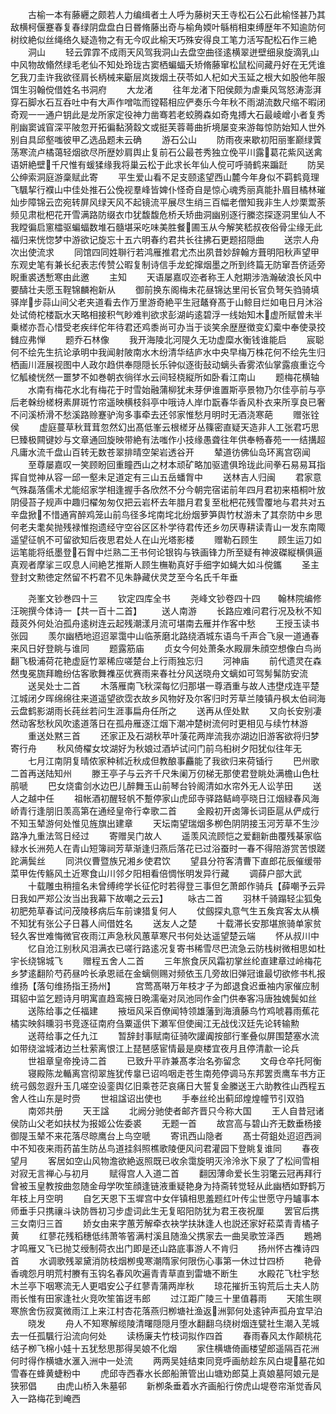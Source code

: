 <!-- { "loadSidebar": true } -->
　　古榆一本有藤纒之颇若人力编缉者土人呼为藤树天王寺松石公石此榆怪甚乃其敌横柯偃蹇春复春绿阴盘盘白日昬脩藤出奇与榆角媆叶緐梢相束缚歴年不知逾防何树纹絶似丝绳络久疑造物之有无今叹此榆天巧殊安得良工笔力活写配松石作三絶
　　洞山
　　轻云霏霏不成雨天风驾我洞山去盘空曲径逺横翠迸壁细泉旋滴乳山中风物故翛然绿毛老仙不知处玲珑古窦栖蝙蝠夭矫脩藤窜松鼠松间藏丹好在无凭谁乞我刀圭许我欲径肩长柄械来斸层岚拨烟土茯苓如人杞如犬玉延之根大如股他年服饵生羽翰傥借姓名书洞府
　　大龙渚
　　往年龙渚下阳侯颇为虐乗风驾怒涛澎湃穿石脚水石互呑吐中有大声作噌吰而镗鞳相应俨奏乐今年秋不雨湖流数尺缩不暇闭奇观一一通户钥此是龙所家定役神力凿骞若老蛟腾森如奇鬼搏大石最崚嶒小者复秀削幽窦诚窅深平陂忽开拓徧黏漪縠文或挺芙蓉蕚曲折境屡变来游每惊防始知人世外别自具邱壑嗤彼甲乙选品题未云确
　　游石公山
　　防雨夜来歇初阳丽峯巅绿薲荡寒流卢橘蔼轻烟欲尽所歴妙肩舆止复前石公最苍秀独立俛平川露葛花紫风送禽语妍絶壁千尺惟有蝯猱缘我将巢云松于此求长年仙人傥可呼骑鹤来蹁跹
　　防吴公绅索洞庭游稾赋此寄
　　平生爱山看不足支颐逺望西山麓今年身似不羁鹤竟理飞颿挈行襥山中佳处推石公俛视羣峰皆婢仆怪奇自是惊心魂秀丽真能扑眉目橘林璀灿步障锦云峦宛转屏风绿天风不起镜流平展尽生绡三百幅老僧知我非生人炒栗鬻荼频见肃枇杷花开雪满路防缀衣巾犹馥馥危桥夭矫曲洞幽别逐行縢恣探逐洞里仙人不我瞠徧启窻櫺驱蝙蝠数堆石髓堪采吃味美胜餐圃玉从今解笑嵇叔夜俗骨尘缘无此福归来恍惚梦中游欲记旋忘十五六明春约君共长往拂石更题招隠曲
　　送宗人舟次出使流求
　　同馆四同姓聨行若鸿雁推君尤杰出夙昔妙辞翰方葺明阳秋声望甲东观史笔有兼长纪表志传赞公暇复制诗信手龙蛇撺烟墨之所到终篇无防窜吾侪适旁睨重裘透慙寒由此邀
　　主知
　　天语屡嘉叹迩者称王人尅期涉浩瀚破浪长风中要醻壮夫愿玉鞓锦麟袍新从
　　御前换东阁梅未花昼锦达里闬长官负弩矢驺骑填驿岸步蒜山间父老夹道看去作万里游奇絶平生冠鼇脊髙于山鲸目烂如电日月沐浴处试倚柁楼翫水天略相接积气眇难判欲求彭湖屿逺碧浮一线始知木虚所赋曽未半乗槎亦吾心惜受老疾绊佗年待君还鸡黍尚可办当于谈笑余歴歴徴变幻槖中奉使录挍雠应弗惮
　　题乔石林像
　　我开海陵北河隄久无功虚糜水衡钱谁能启
　　宸聪何不绘先生抗论承明中我闻射陂南水木纷清华结庐水中央早梅万株花何不绘先生归栖画川涯展视图中人政尔趋供奉隠隠长乐钟似逐街鼔动螭头香雾浓仙掌露痕重讫今忆觚棱恍然一噩梦不如巻朝衣徜徉水云间轻桡縦所如卧看江南山
　　题梅花横轴
　　水南有梅花水北有梅花于时雪始融蒲柳犹未芽伊谁置斯亭景物乃尔佳亭前与亭后老榦纷槎枒素屏斑竹帘遥映横枝斜亭中哦诗人岸巾翫春华香风朴衣来所享良已奢不问溪桥滑不愁溪路赊蹇驴洵多事牵去还邻家惟愁月明时无酒浇寒葩
　　赠张铨侯
　　虚庭蔓草秋茸茸忽然幻出髙低峯云根槎牙丛篠密直疑天造非人工张君巧思巳臻极闗键妙与文章通回旋映带絶有法嗤作小技缘愚聋往年供奉畅春苑一一结搆超凡庸水流千盘山百转无数苍翠排晴空架岩透谷开
　　辇道彷佛仙岛环离宫窃闻
　　至尊屡嘉叹一笑顾盼回重瞳西山之材本顽矿略加驱遣俱玲珑此间拳石易易耳指挥自觉神从容一邱一壑未足道定有三山五岳蟠胷中
　　送林吉人归闽
　　君家意气殊磊落儒术尤能绍家学相逢握手各欣然不分今朝完宿诺前年四月君初来梧桐叶放阴侵苔子规声中趣归櫂匆匆仅把云岩杯去年腊月君复至枇杷花残雪覆地与君共对五辛盘掀不惜通宵醉鸡笼山前鸟径多垞南垞北纷烟萝笋舆竹杖游未了其奈防中乡思何老夫耄矣抛残禄惟抱遗经守空谷区区朴学待君传还乡勿厌専耕读青山一发东南陬遥望征帆不可留欲知后夜思君处人在山光塔影楼
　　赠勒石顾生
　　顾生运刀如运笔能将纸墨登石胷中烂熟二王书何论银钩与铁画锋力所至疑有神波磔縦横俱逼真观者摩挲三叹息人间絶艺推斯人顾生橅勒真好手细字如蝇大如斗傥鑴
　　圣主登封文勲徳定然留不朽君不见朱静藏伏灵芝至今名氏千年垂










　　尧峯文钞巻四十三
　　钦定四库全书
　　尧峰文钞卷四十四　　翰林院编修汪琬撰今体诗一【共一百十二首】
　　送人南游
　　长路应难问君行况及秋不知葭菼外何处泊孤舟逺树连云起残潮漾月流可堪南去雁并作客中愁
　　王授玉读书张园
　　羡尔幽栖地迢迢翠霭中山临荼磨北路绕酒城东语鸟千声合飞泉一道通春来风日好登眺与谁同
　　题露筋庙
　　贞女今何处萧条水殿扉朱顔空想像白鸟尚翻飞极浦荷花艳虚庭竹翠稀应嗟楚台上行雨独忘归
　　河神庙
　　前代遗灵在森然曳冕旒拜瞻纷估客歌舞襍巫优赛雨来春社分风送晓舟文螭如可驾髣髴防安流
　　送吴处士二首
　　木落雁南飞秋深每忆归那堪一尊酒重与故人违壄戍连平楚江城闭夕晖绵绵往来道遥望欲霑衣故乡风物好及尔客归时芳草兰陵镇丹枫太伯祠海云盘鹤影湖雨长莼丝若问生涯事扁舟任所之
　　送再从侄处默
　　又向长安别凄然动客愁秋风吹逺道落日在孤舟雁逐江烟下潮冲楚树流何时更相见与续竹林游
　　重送处黙三首
　　还家正及石湖秋苹叶蔆花两岸流我亦湖边旧游客欲将归梦寄行舟
　　秋风倚櫂女坟湖好为秋娘过酒垆试问门前乌桕树夕阳犹似往年无
　　七月江南阴复晴侬家种秫近秋成但教酿事麤能了我欲归来荷锸行
　　巴州歌二首再送陆知州
　　滕王亭子与云齐千尺朱阑万仞梯无那使君登眺处满檐山色杜鹃嗁
　　巴女烧畬剑水边巴儿醉舞玉山前琴台铃阁清如水帘外无人讼芋田
　　送人之越中任
　　祖帐酒初醒轻帆不蹔停家山虎邱寺驿路鲒﨑亭晓日江烟緑春风海峤青行逢朋旧羡高第在通经皇帝行幸歌二首
　　金殿初开卤簿长词臣扈从俨成行不知玉辇游何处惟见旌旗出建章
　　天坛南望瑞烟多栁色阴阴接玉河芳草不生沙路净九重法驾日经过
　　寄赠吴门故人
　　遥羡风流顾恺之爱翻新曲覆残棊家临緑水长洲苑人在青山短簿祠芳草渐逢归燕后落花已过浴蚕时一春不得陪游赏苦恨蹉跎满鬓丝
　　同洪仪曹暨族兄湘乡使君饮
　　望县分符客清曹下直郎花辰催缓带菜甲佐传觞风土近寒食山川邻夕阳相看倍惆怅明发异行藏
　　调薛户部大武
　　十载雕虫稍擅名未曾缚绔学长征佗时若得登三事但乞萧郎作骑兵【薛嘲予云异日我如严郑公汝当出我幕下故嘲之云云】
　　咏古二首
　　羽林千骑蹋轻尘狐兔初肥苑草春试问茂陵移病后车前谏猎复何人
　　仗劔探丸意气生五矦宾客太从横不知犹有张公子日暮人间借姓名
　　送友人之楚
　　十载滞长安那堪旅骑单家贫轻久客世难悔微官夜雨江声急秋风蕙草寒尺书何处达遥望楚云端
　　怀从叔川中
　　忆自沧江别秋风泪满衣已嗟行路逺况复寄书稀雪尽巴流急云防栈树微相思如杜宇长绕锦城飞
　　赠程五舍人二首
　　三年旅食厌风霜初掌丝纶直建章过岭梅花乡梦逺翻阶芍药昼吟长承恩祗在金螭侧赐对频依玉几旁故旧弹冠谁最切欲修书札报维扬【落句维扬指王扬州】
　　宫莺髙啭万年枝才子为郎退食迟垂袖内家催应制珥貂中监乞题诗月明寓直趋鸾掖日晩濡毫对凤池同作金门供奉客冯唐独媿鬓如丝
　　送陈给事之任福建
　　掖垣风采百僚闻特领雄藩到海濆藤鸟竹鸡唬暮雨蕉花橘实映斜曛羽书竞逐征南府刍粟遥供下瀬军但使闽江无战伐汉廷先论转输勲
　　送蒋给事之任九江
　　暂辞封事赋南征骑吹讙阗按部行峯叠似屏围楚塞水流如带绕湓城渚边兰杜萦离恨江上琵琶感宦情最是庾楼宜夜月且停清歗一论兵
　　世祖章皇帝挽诗二首
　　已致升平祚兼髙孝治名弥留念
　　文母仓卒托阿衡
　　寝殿陈龙輴离宫彻翠旌犹传辠已诏呜咽走苍生南苑停调马东邦罢贡鹰车书方正统弓劔忽遐升玉几嗟空设銮舆亿旧乘苍茫哀痛日大誓复金縢送王六助教徃山西程五舍人徃山东是时赍
　　世祖諡诏出使也
　　手奉丝纶出蓟邱煌煌幢节引双驺
　　南郊共册
　　天王諡
　　北阙分驰使者邮齐晋只今称大国
　　王人自昔冠诸侯防山父老如扶杖为报姬公佐委裘
　　无题一首
　　故宫高与碧山齐无数垂杨接御隄玉辇不来花落尽晾鹰台上鸟空嗁
　　寄讯西山隐者
　　髙士荷鉏处迢迢西涧中不知夜来雨药苖生防丛鸟道挂斜照樵歌陵便风问君灌园下登眺复谁同
　　春夜望月
　　客居如空山风物澹欲絶返照既已收余霭旋明灭泠泠氷下泉了了松间雪相对寂无言禅心与初月
　　赋得宫人入道二首
　　翻因薄命爱长生羽氅云冠再拜行曾被玉皇教按曲忽随金母学吹笙顔逢链液重疑艳身为持斋转觉轻从此幽栖如野鹤万年枝上月空明
　　自乞天恩下玉墀宫中女伴镇相思羞题红叶传尘世愿守丹罏事本师垂手只携禳斗诀防唇初习步虚词此生无复昭阳防犹为君王夜祝厘
　　罢官后携三女南归三首
　　娇女由来字蕙芳解牵衣袂学扶牀逢人也説还家好菘菜青青橘子黄
　　红蓼花残稻穗低纬萧笭箵满村溪且随渔父携家去一曲吴歌笠泽西
　　鶗鴂才鸣雁又飞已抛艾绶制荷衣出门即是还山路底事游人不肯归
　　扬州怀古襍诗四首
　　水调歌残翠黛消防枝烟栁曵寒潮隋家何限伤心事第一休过廿四桥
　　艳骨香魂怨月明荒村賸有玉钩名春风吹遍青青草直到雷塘不断生
　　水殿花飞杜宇愁木兰亭下咽寒流无人更唱安公子红蓼青蒲两岸秋
　　琼花摧折玉钩荒后土夫人防雨长惟有田家逢社火竞吹笙笛迓韦郎
　　过江距广陵三十里值暮雨
　　天隂生暝寒旅舍伤寂寞微雨江上来江村杏花落燕归栁塘社渔返洲郭何处逺钟声孤舟宜早泊
　　晓发
　　舟人不知寒解缆陵清曙隠隠月堕水翻翻乌绕树烟连甓社生潮入芜城去一任孤颿行沿流向何处
　　读杨廉夫竹枝词拟作四首
　　春雨春风太作颠桃花结子栁飞棉小娃十五犹愁思那得吴娘不化烟
　　家住横塘倚画楼望郎遥隔百花洲何时得作横塘水滙入洲中一处流
　　两两吴娃结束同竞呼画舫趁东风白堤墓花如雪春在蜂黄蜨粉中
　　虎邱寺西春水长郎船箫管出山塘劝郎莫上真娘墓阿娘元是狭邪倡
　　由虎山桥入朱墓邨
　　新栁条垂着水齐画船行傍虎山堤卷帘渐觉香风入一路梅花到崦西
